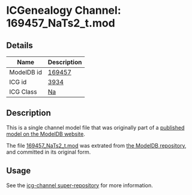 # ICGenealogy Channel: 169457\_NaTs2\_t.mod

## Details

Name | Description
---- | -----------
ModelDB id | [169457](http://senselab.med.yale.edu/ModelDB/ShowModel.cshtml?model=169457)
ICG id | [3934](http://icg.neurotheory.ox.ac.uk/channels/2/3934)
ICG Class | [Na](http://icg.neurotheory.ox.ac.uk/channels/2)

## Description

This is a single channel model file that was originally part of a [published model on the ModelDB website](http://senselab.med.yale.edu/mModelDB/ShowModel.cshtml?model=169457).

The file [169457\_NaTs2\_t.mod](169457_NaTs2_t.mod) was extrated from [the ModelDB repository](http://senselab.med.yale.edu/ModelDB/ShowModel.cshtml?model=169457), and committed in its original form.

## Usage

See the [icg-channel super-repository](https://github.com/icgenealogy/icg-channels) for more information.